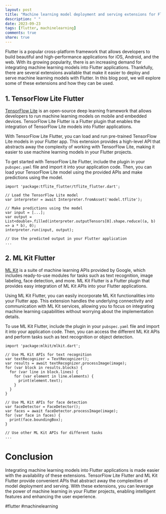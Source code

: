 ```yaml
---
layout: post
title: "Machine learning model deployment and serving extensions for Flutter"
description: " "
date: 2023-09-23
tags: [flutter, machinelearning]
comments: true
share: true
---
```


Flutter is a popular cross-platform framework that allows developers to build beautiful and high-performance applications for iOS, Android, and the web. With its growing popularity, there is an increasing demand for integrating machine learning models into Flutter applications. Thankfully, there are several extensions available that make it easier to deploy and serve machine learning models with Flutter. In this blog post, we will explore some of these extensions and how they can be used.

## 1. TensorFlow Lite Flutter

[TensorFlow Lite](https://www.tensorflow.org/lite) is an open-source deep learning framework that allows developers to run machine learning models on mobile and embedded devices. TensorFlow Lite Flutter is a Flutter plugin that enables the integration of TensorFlow Lite models into Flutter applications.

With TensorFlow Lite Flutter, you can load and run pre-trained TensorFlow Lite models in your Flutter app. This extension provides a high-level API that abstracts away the complexity of working with TensorFlow Lite, making it easier to use machine learning models in your Flutter projects.

To get started with TensorFlow Lite Flutter, include the plugin in your `pubspec.yaml` file and import it into your application code. Then, you can load your TensorFlow Lite model using the provided APIs and make predictions using the model.

```
import 'package:tflite_flutter/tflite_flutter.dart';

// Load the TensorFlow Lite model
var interpreter = await Interpreter.fromAsset('model.tflite');

// Make predictions using the model
var input = [...];
var output = List<double>.filled(interpreter.outputTensors[0].shape.reduce((a, b) => a * b), 0);
interpreter.run(input, output);

// Use the predicted output in your Flutter application
...
```

## 2. ML Kit Flutter

[ML Kit](https://developers.google.com/ml-kit) is a suite of machine learning APIs provided by Google, which includes ready-to-use modules for tasks such as text recognition, image labeling, face detection, and more. ML Kit Flutter is a Flutter plugin that provides easy integration of ML Kit APIs into your Flutter applications.

Using ML Kit Flutter, you can easily incorporate ML Kit functionalities into your Flutter app. This extension handles the underlying connectivity and communication with ML Kit services, allowing you to focus on integrating machine learning capabilities without worrying about the implementation details.

To use ML Kit Flutter, include the plugin in your `pubspec.yaml` file and import it into your application code. Then, you can access the different ML Kit APIs and perform tasks such as text recognition or object detection.

```
import 'package:mlkit/mlkit.dart';

// Use ML Kit APIs for text recognition
var textRecognizer = TextRecognizer();
var results = await textRecognizer.processImage(image);
for (var block in results.blocks) {
  for (var line in block.lines) {
    for (var element in line.elements) {
      print(element.text);
    }
  }
}

// Use ML Kit APIs for face detection
var faceDetector = FaceDetector();
var faces = await faceDetector.processImage(image);
for (var face in faces) {
  print(face.boundingBox);
}

// Use other ML Kit APIs for different tasks
...
```

# Conclusion

Integrating machine learning models into Flutter applications is made easier with the availability of these extensions. TensorFlow Lite Flutter and ML Kit Flutter provide convenient APIs that abstract away the complexities of model deployment and serving. With these extensions, you can leverage the power of machine learning in your Flutter projects, enabling intelligent features and enhancing the user experience.

#flutter #machinelearning